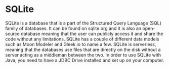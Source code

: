 # SQLite

SQLite is a database that is a part of the Structured Query Language (SQL) family of databases. It can be found on sqlite.org and it is also an open-source database meaning that the user can publicly access it and share the code without any limitations. SQLite has a couple of different data models such as Moon Modeler and Gleek.io to name a few. SQLite is serverless, meaning that the databases use files that are directly on the disk without a server acting as a middleman between the two. In order to use SQLite with Java, you need to have a JDBC Drive installed and set up on your computer.